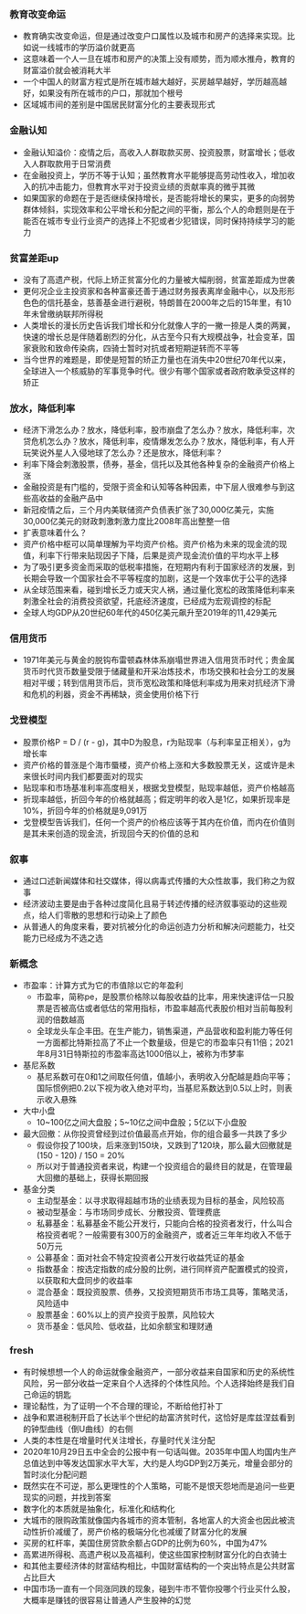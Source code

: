 
### 教育改变命运
- 教育确实改变命运，但是通过改变户口属性以及城市和房产的选择来实现。比如说一线城市的学历溢价就更高
- 这意味着一个人一旦在城市和房产的决策上没有顺势，而为顺水推舟，教育的财富溢价就会被消耗大半
- 一个中国人的财富方程式是所在城市越大越好，买房越早越好，学历越高越好，如果没有所在城市的户口，那就加个根号
- 区域城市间的差别是中国居民财富分化的主要表现形式

### 金融认知
- 金融认知溢价：疫情之后，高收入人群取款买房、投资股票，财富增长；低收入人群取款用于日常消费
- 在金融投资上，学历不等于认知；虽然教育水平能够提高劳动性收入，增加收入的抗冲击能力，但教育水平对于投资业绩的贡献率真的微乎其微
- 如果国家的命题在于是否继续保持增长，是否能将增长的果实，更多的向弱势群体倾斜，实现效率和公平增长和分配之间的平衡，那么个人的命题则是在于能否在城市专业行业资产的选择上不犯或者少犯错误，同时保持持续学习的能力
### 贫富差距up
- 没有了高遗产税，代际上矫正贫富分化的力量被大幅削弱，贫富差距成为世袭
- 更何况企业主投资家和各种富豪还善于通过财务报表离岸金融中心，以及形形色色的信托基金，慈善基金进行避税，特朗普在2000年之后的15年里，有10年未曾缴纳联邦所得税
- 人类增长的漫长历史告诉我们增长和分化就像人字的一撇一捺是人类的两翼，快速的增长总是伴随着剧烈的分化，从古至今只有大规模战争，社会变革，国家衰败和致命传染病，四骑士暂时对抗或者短期逆转而不平等
- 当今世界的难题是，即使是短暂的矫正力量也在消失中20世纪70年代以来，全球进入一个核威胁的军事竞争时代。很少有哪个国家或者政府敢承受这样的矫正

### 放水，降低利率
- 经济下滑怎么办？放水，降低利率，股市崩盘了怎么办？放水，降低利率，次贷危机怎么办？放水，降低利率，疫情爆发怎么办？放水，降低利率，有人开玩笑说外星人入侵地球了怎么办？还是放水，降低利率？
- 利率下降会刺激股票，债券，基金，信托以及其他各种复杂的金融资产价格上涨
- 金融投资是有门槛的，受限于资金和认知等各种因素，中下层人很难参与到这些高收益的金融产品中
- 新冠疫情之后，三个月内美联储资产负债表扩张了30,000亿美元，实施30,000亿美元的财政刺激刺激力度比2008年高出整整一倍
- 扩表意味着什么？
- 资产价格中枢可以简单理解为平均资产价格。资产价格为未来的现金流的现值，利率下行带来贴现因子下降，后果是资产现金流价值的平均水平上移
- 为了吸引更多资金而采取的低税率措施，在短期内有利于国家经济的发展，到长期会导致一个国家社会不平等程度的加剧，这是一个效率优于公平的选择
- 从全球范围来看，碰到增长乏力或天灾人祸，通过量化宽松的政策降低利率来刺激全社会的消费投资欲望，托底经济速度，已经成为宏观调控的标配
- 全球人均GDP从20世纪60年代的450亿美元飙升至2019年的11,429美元

### 信用货币
- 1971年美元与黄金的脱钩布雷顿森林体系崩塌世界进入信用货币时代；贵金属货币时代货币数量受限于储藏量和开采冶炼技术，市场交换和社会分工的发展相对平缓；转到信用货币后，货币宽松政策和降低利率成为用来对抗经济下滑和危机的利器，资金不再稀缺，资金使用价格下行

### 戈登模型
- 股票价格P = D / (r - g)，其中D为股息，r为贴现率（与利率呈正相关），g为增长率
- 资产价格的普涨是个海市蜃楼，资产价格上涨和大多数股票无关，这或许是未来很长时间内我们都要面对的现实
- 贴现率和市场基准利率高度相关，根据戈登模型，贴现率越低，资产价格越高
- 折现率越低，折回今年的价格就越高；假定明年的收入是1亿，如果折现率是10%，折回今年的价格就是9,091万
- 戈登模型告诉我们，任何一个资产的价格应该等于其内在价值，而内在价值则是其未来创造的现金流，折现回今天的价值的总和

### 叙事
- 通过口述新闻媒体和社交媒体，得以病毒式传播的大众性故事，我们称之为叙事
- 经济波动主要是由于各种过度简化且易于转述传播的经济叙事驱动的这些观点，给人们零散的思想和行动染上了颜色
- 从普通人的角度来看，要对抗被分化的命运创造力分析和解决问题能力，社交能力已经成为不选之选

### 新概念
- 市盈率：计算方式为它的市值除以它的年盈利
    - 市盈率，简称pe，是股票价格除以每股收益的比率，用来快速评估一只股票是否被高估或者低估的常用指标，市盈率越高代表股价相对当前每股利润的倍数越高
    - 全球龙头车企丰田。在生产能力，销售渠道，产品营收和盈利能力等任何一方面都比特斯拉高了不止一个数量级，但是它的市盈率只有11倍；2021年8月31日特斯拉的市盈率高达1000倍以上，被称为市梦率
- 基尼系数
    - 基尼系数可在0和1之间取任何值，值越小，表明收入分配越是趋向平等；国际惯例把0.2以下视为收入绝对平均，当基尼系数达到0.5以上时，则表示收入悬殊
- 大中小盘
    - 10~100亿之间大盘股；5~10亿之间中盘股；5亿以下小盘股
- 最大回撤：从你投资曾经到过价值最高点开始，你的组合最多一共跌了多少
    - 假设你投了100块，后来涨到150块，又跌到了120块，那么最大回撤就是(150 - 120) / 150 = 20%
    - 所以对于普通投资者来说，构建一个投资组合的最终目的就是，在管理最大回撤的基础上，获得长期回报
- 基金分类
    - 主动型基金：以寻求取得超越市场的业绩表现为目标的基金，风险较高
    - 被动型基金：与市场同步成长、分散投资、管理费底
    - 私募基金：私募基金不能公开发行，只能向合格的投资者发行，什么叫合格投资者呢？一般需要有300万的金融资产，或者近三年年均收入不低于50万元
    - 公募基金：面对社会不特定投资者公开发行收益凭证的基金
    - 指数基金：按选定指数的成分股的比例，进行同样资产配置模式的投资，以获取和大盘同步的收益率
    - 混合基金：既投资股票、债券，又投资短期货币市场工具等，策略灵活，风险适中
    - 股票基金：60%以上的资产投资于股票，风险较大
    - 货币基金：低风险、低收益，比如余额宝和理财通

### fresh
- 有时候想想一个人的命运就像金融资产，一部分收益来自国家和历史的系统性风险，另一部分收益一定来自个人选择的个体性风险。个人选择始终是我们自己命运的钥匙
- 理论黏性，为了证明一个不合理的理论，不断给他打补丁
- 战争和累进税制开启了长达半个世纪的劫富济贫时代，这恰好是库兹涅兹看到的钟型曲线（倒U曲线）的右侧
- 人类的本性是在增量时代关注增长，存量时代关注分配
- 2020年10月29日五中全会的公报中有一句话叫做。2035年中国人均国内生产总值达到中等发达国家水平大军，大约是人均GDP到2万美元，增量会部分的暂时淡化分配问题
- 既然实在不可逆，那么更理性的个人策略，可能不是恨天怨地而是追问一些更现实的问题，并找到答案
- 数字化的本质就是抽象化，标准化和结构化
- 大城市的限购政策就像国内各城市的资本管制，各地富人的大资金也因此被流动性折价减缓了，房产价格的极端分化也减缓了财富分化的发展
- 买房的杠杆率，美国住房贷款余额占GDP的比例为60%，中国为47%
- 高累进所得税、高遗产税以及高福利，使这些国家控制财富分化的白衣骑士
- 和其他主要经济体的财富结构相比，中国财富结构的一个突出特点是公共财富占比巨大
- 中国市场一直有一个同涨同跌的现象，碰到牛市不管你投哪个行业买什么股，大概率是赚钱的很容易让普通人产生股神的幻觉

